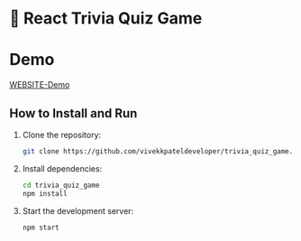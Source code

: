 # 🚀 React Trivia Quiz Game

# Demo

 [WEBSITE-Demo](https://trivia-game-quiz.vercel.app/)

## How to Install and Run

1. Clone the repository:

    ```bash
   git clone https://github.com/vivekkpateldeveloper/trivia_quiz_game.git
    ```

2. Install dependencies:

    ```bash
    cd trivia_quiz_game
    npm install
    ```

3. Start the development server:

    ```bash
    npm start
    ```